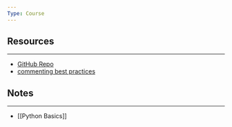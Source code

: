 ```yaml
---
Type: Course
---
```

## Resources 
---
- [GitHub Repo](https://github.com/aneagoie/ztm-python-course-exercises)
- [commenting best practices](https://realpython.com/python-comments-guide/)
## Notes
---
- [[Python Basics]]

